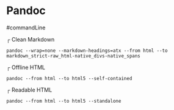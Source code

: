 # Pandoc

#commandLine

┌ Clean Markdown

```
pandoc --wrap=none --markdown-headings=atx --from html --to markdown_strict-raw_html-native_divs-native_spans
```

┌ Offline HTML


```
pandoc --from html --to html5 --self-contained
```

┌ Readable HTML 

```
pandoc --from html --to html5 --standalone
```
